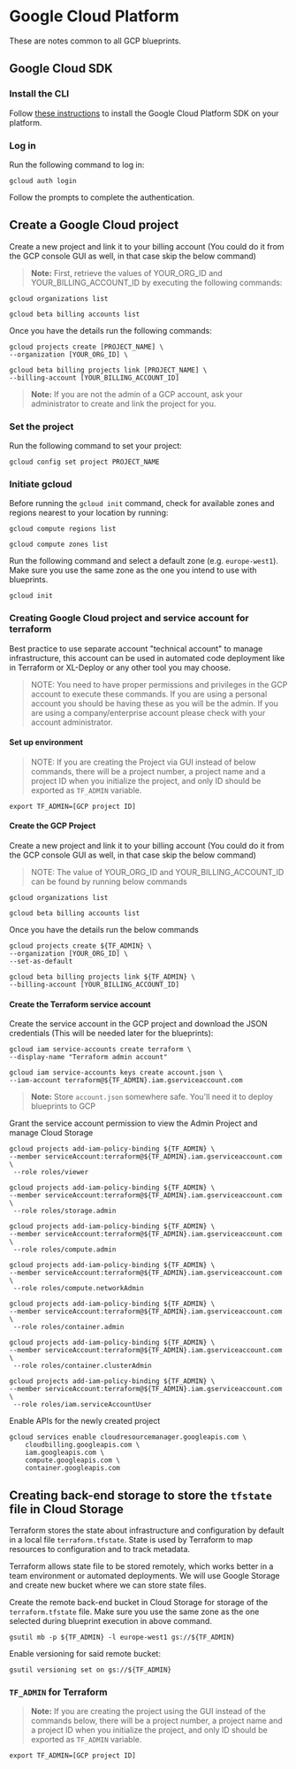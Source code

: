 # Google Cloud Platform

These are notes common to all GCP blueprints.

## Google Cloud SDK

### Install the CLI

Follow [these instructions](https://cloud.google.com/sdk/install) to install the Google Cloud Platform SDK on your platform.

### Log in

Run the following command to log in:

```plain
gcloud auth login
```

Follow the prompts to complete the authentication.

## Create a Google Cloud project

Create a new project and link it to your billing account (You could do it from the GCP console GUI as well, in that case skip the below command)

> **Note:** First, retrieve the values of YOUR_ORG_ID and YOUR_BILLING_ACCOUNT_ID by executing the following commands:

```plain
gcloud organizations list

gcloud beta billing accounts list
```

Once you have the details run the following commands:

```plain
gcloud projects create [PROJECT_NAME] \
--organization [YOUR_ORG_ID] \

gcloud beta billing projects link [PROJECT_NAME] \
--billing-account [YOUR_BILLING_ACCOUNT_ID]
```

> **Note:** If you are not the admin of a GCP account, ask your administrator to create and link the project for you.


### Set the project

Run the following command to set your project:

```plain
gcloud config set project PROJECT_NAME
```

### Initiate gcloud

Before running the `gcloud init` command, check for available zones and regions nearest to your location by running:

```plain
gcloud compute regions list

gcloud compute zones list
```

Run the following command and select a default zone (e.g. `europe-west1`). Make sure you use the same zone as the one you intend to use with blueprints.

```plain
gcloud init
```

### Creating Google Cloud project and service account for terraform

Best practice to use separate account "technical account" to manage infrastructure, this account can be used in automated code deployment like in Terraform or XL-Deploy or any other tool you may choose.

> NOTE: You need to have proper permissions and privileges in the GCP account to execute these commands. If you are using a personal account you should be having these as you will be the admin. If you are using a company/enterprise account please check with your account administrator.

#### Set up environment

> NOTE: If you are creating the Project via GUI instead of below commands, there will be a project number, a project name and a project ID when you initialize the project, and only ID should be exported as `TF_ADMIN` variable.

```plain
export TF_ADMIN=[GCP project ID]
```

#### Create the GCP Project

Create a new project and link it to your billing account (You could do it from the GCP console GUI as well, in that case skip the below command)

> NOTE: The value of YOUR_ORG_ID and YOUR_BILLING_ACCOUNT_ID can be found by running below commands

```plain
gcloud organizations list

gcloud beta billing accounts list
```

Once you have the details run the below commands

```plain
gcloud projects create ${TF_ADMIN} \
--organization [YOUR_ORG_ID] \
--set-as-default

gcloud beta billing projects link ${TF_ADMIN} \
--billing-account [YOUR_BILLING_ACCOUNT_ID]
```

#### Create the Terraform service account

Create the service account in the GCP project and download the JSON credentials (This will be needed later for the blueprints):

```plain
gcloud iam service-accounts create terraform \
--display-name "Terraform admin account"

gcloud iam service-accounts keys create account.json \
--iam-account terraform@${TF_ADMIN}.iam.gserviceaccount.com
```

> **Note:** Store `account.json` somewhere safe. You'll need it to deploy blueprints to GCP

Grant the service account permission to view the Admin Project and manage Cloud Storage

```plain
gcloud projects add-iam-policy-binding ${TF_ADMIN} \
--member serviceAccount:terraform@${TF_ADMIN}.iam.gserviceaccount.com \
 --role roles/viewer

gcloud projects add-iam-policy-binding ${TF_ADMIN} \
--member serviceAccount:terraform@${TF_ADMIN}.iam.gserviceaccount.com \
 --role roles/storage.admin

gcloud projects add-iam-policy-binding ${TF_ADMIN} \
--member serviceAccount:terraform@${TF_ADMIN}.iam.gserviceaccount.com \
 --role roles/compute.admin

gcloud projects add-iam-policy-binding ${TF_ADMIN} \
--member serviceAccount:terraform@${TF_ADMIN}.iam.gserviceaccount.com \
 --role roles/compute.networkAdmin

gcloud projects add-iam-policy-binding ${TF_ADMIN} \
--member serviceAccount:terraform@${TF_ADMIN}.iam.gserviceaccount.com \
 --role roles/container.admin

gcloud projects add-iam-policy-binding ${TF_ADMIN} \
--member serviceAccount:terraform@${TF_ADMIN}.iam.gserviceaccount.com \
 --role roles/container.clusterAdmin

gcloud projects add-iam-policy-binding ${TF_ADMIN} \
--member serviceAccount:terraform@${TF_ADMIN}.iam.gserviceaccount.com \
 --role roles/iam.serviceAccountUser
```

Enable APIs for the newly created project

```plain
gcloud services enable cloudresourcemanager.googleapis.com \
    cloudbilling.googleapis.com \
    iam.googleapis.com \
    compute.googleapis.com \
    container.googleapis.com
```

## Creating back-end storage to store the `tfstate` file in Cloud Storage

Terraform stores the state about infrastructure and configuration by default in a local file `terraform.tfstate`. State is used by Terraform to map resources to configuration and to track metadata.

Terraform allows state file to be stored remotely, which works better in a team environment or automated deployments.
We will use Google Storage and create new bucket where we can store state files.

Create the remote back-end bucket in Cloud Storage for storage of the `terraform.tfstate` file.
Make sure you use the same zone as the one selected during blueprint execution in above command.

```plain
gsutil mb -p ${TF_ADMIN} -l europe-west1 gs://${TF_ADMIN}
```

Enable versioning for said remote bucket:

```plain
gsutil versioning set on gs://${TF_ADMIN}
```

### `TF_ADMIN` for Terraform

> **Note:** If you are creating the project using the GUI instead of the commands below, there will be a project number, a project name and a project ID when you initialize the project, and only ID should be exported as `TF_ADMIN` variable.

```plain
export TF_ADMIN=[GCP project ID]
```
